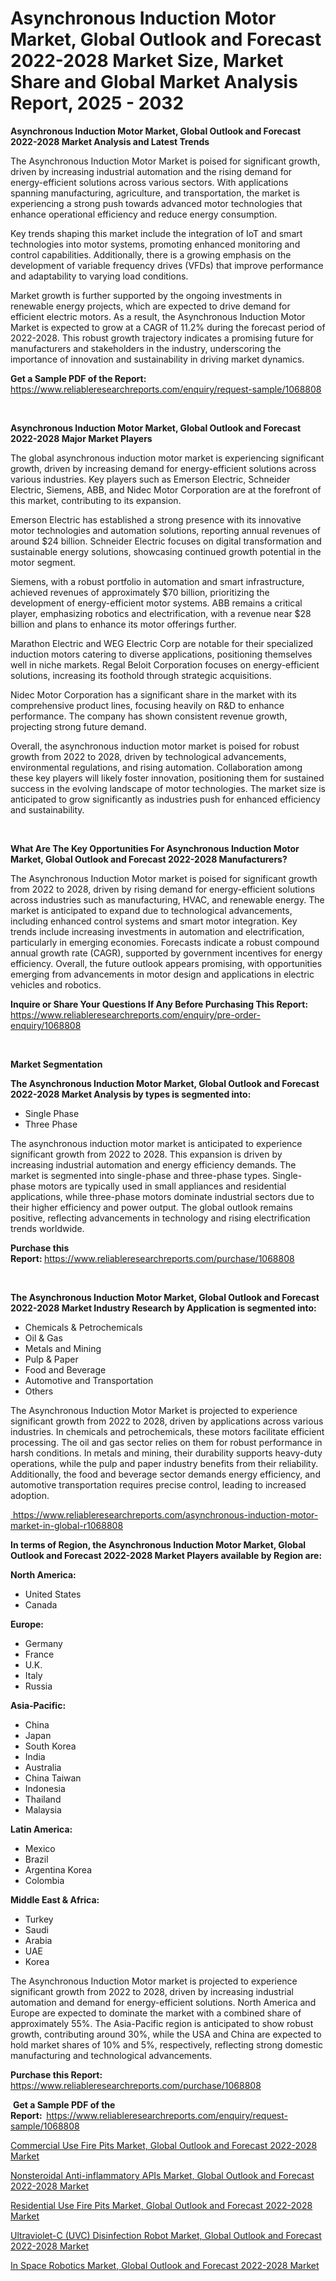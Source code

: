 <p><h1>Asynchronous Induction Motor Market, Global Outlook and Forecast 2022-2028 Market Size, Market Share and Global Market Analysis Report, 2025 - 2032</h1></p><p><strong>Asynchronous Induction Motor Market, Global Outlook and Forecast 2022-2028 Market Analysis and Latest Trends</strong></p>
<p><p>The Asynchronous Induction Motor Market is poised for significant growth, driven by increasing industrial automation and the rising demand for energy-efficient solutions across various sectors. With applications spanning manufacturing, agriculture, and transportation, the market is experiencing a strong push towards advanced motor technologies that enhance operational efficiency and reduce energy consumption. </p><p>Key trends shaping this market include the integration of IoT and smart technologies into motor systems, promoting enhanced monitoring and control capabilities. Additionally, there is a growing emphasis on the development of variable frequency drives (VFDs) that improve performance and adaptability to varying load conditions. </p><p>Market growth is further supported by the ongoing investments in renewable energy projects, which are expected to drive demand for efficient electric motors. As a result, the Asynchronous Induction Motor Market is expected to grow at a CAGR of 11.2% during the forecast period of 2022-2028. This robust growth trajectory indicates a promising future for manufacturers and stakeholders in the industry, underscoring the importance of innovation and sustainability in driving market dynamics.</p></p>
<p><strong>Get a Sample PDF of the Report:&nbsp;</strong> <a href="https://www.reliableresearchreports.com/enquiry/request-sample/1068808?utm_campaign=12&utm_medium=2&utm_source=Github&utm_content=ia&utm_term=21032025&utm_id=asynchronous-induction-motor-market-global-outlook-and-forecast-2022-2028">https://www.reliableresearchreports.com/enquiry/request-sample/1068808</a></p>
<p>&nbsp;</p>
<p><strong>Asynchronous Induction Motor Market, Global Outlook and Forecast 2022-2028 Major Market Players</strong></p>
<p><p>The global asynchronous induction motor market is experiencing significant growth, driven by increasing demand for energy-efficient solutions across various industries. Key players such as Emerson Electric, Schneider Electric, Siemens, ABB, and Nidec Motor Corporation are at the forefront of this market, contributing to its expansion.</p><p>Emerson Electric has established a strong presence with its innovative motor technologies and automation solutions, reporting annual revenues of around $24 billion. Schneider Electric focuses on digital transformation and sustainable energy solutions, showcasing continued growth potential in the motor segment.</p><p>Siemens, with a robust portfolio in automation and smart infrastructure, achieved revenues of approximately $70 billion, prioritizing the development of energy-efficient motor systems. ABB remains a critical player, emphasizing robotics and electrification, with a revenue near $28 billion and plans to enhance its motor offerings further.</p><p>Marathon Electric and WEG Electric Corp are notable for their specialized induction motors catering to diverse applications, positioning themselves well in niche markets. Regal Beloit Corporation focuses on energy-efficient solutions, increasing its foothold through strategic acquisitions.</p><p>Nidec Motor Corporation has a significant share in the market with its comprehensive product lines, focusing heavily on R&D to enhance performance. The company has shown consistent revenue growth, projecting strong future demand.</p><p>Overall, the asynchronous induction motor market is poised for robust growth from 2022 to 2028, driven by technological advancements, environmental regulations, and rising automation. Collaboration among these key players will likely foster innovation, positioning them for sustained success in the evolving landscape of motor technologies. The market size is anticipated to grow significantly as industries push for enhanced efficiency and sustainability.</p></p>
<p>&nbsp;</p>
<p><strong>What Are The Key Opportunities For Asynchronous Induction Motor Market, Global Outlook and Forecast 2022-2028 Manufacturers?</strong></p>
<p><p>The Asynchronous Induction Motor market is poised for significant growth from 2022 to 2028, driven by rising demand for energy-efficient solutions across industries such as manufacturing, HVAC, and renewable energy. The market is anticipated to expand due to technological advancements, including enhanced control systems and smart motor integration. Key trends include increasing investments in automation and electrification, particularly in emerging economies. Forecasts indicate a robust compound annual growth rate (CAGR), supported by government incentives for energy efficiency. Overall, the future outlook appears promising, with opportunities emerging from advancements in motor design and applications in electric vehicles and robotics.</p></p>
<p><strong>Inquire or Share Your Questions If Any Before Purchasing This Report:</strong> <a href="https://www.reliableresearchreports.com/enquiry/pre-order-enquiry/1068808?utm_campaign=12&utm_medium=2&utm_source=Github&utm_content=ia&utm_term=21032025&utm_id=asynchronous-induction-motor-market-global-outlook-and-forecast-2022-2028">https://www.reliableresearchreports.com/enquiry/pre-order-enquiry/1068808</a></p>
<p>&nbsp;</p>
<p><strong>Market Segmentation</strong></p>
<p><strong>The Asynchronous Induction Motor Market, Global Outlook and Forecast 2022-2028 Market Analysis by types is segmented into:</strong></p>
<p><ul><li>Single Phase</li><li>Three Phase</li></ul></p>
<p><p>The asynchronous induction motor market is anticipated to experience significant growth from 2022 to 2028. This expansion is driven by increasing industrial automation and energy efficiency demands. The market is segmented into single-phase and three-phase types. Single-phase motors are typically used in small appliances and residential applications, while three-phase motors dominate industrial sectors due to their higher efficiency and power output. The global outlook remains positive, reflecting advancements in technology and rising electrification trends worldwide.</p></p>
<p><strong>Purchase this Report:&nbsp;</strong><a href="https://www.reliableresearchreports.com/purchase/1068808?utm_campaign=12&utm_medium=2&utm_source=Github&utm_content=ia&utm_term=21032025&utm_id=asynchronous-induction-motor-market-global-outlook-and-forecast-2022-2028">https://www.reliableresearchreports.com/purchase/1068808</a></p>
<p>&nbsp;</p>
<p><strong>The Asynchronous Induction Motor Market, Global Outlook and Forecast 2022-2028 Market Industry Research by Application is segmented into:</strong></p>
<p><ul><li>Chemicals & Petrochemicals</li><li>Oil & Gas</li><li>Metals and Mining</li><li>Pulp & Paper</li><li>Food and Beverage</li><li>Automotive and Transportation</li><li>Others</li></ul></p>
<p><p>The Asynchronous Induction Motor Market is projected to experience significant growth from 2022 to 2028, driven by applications across various industries. In chemicals and petrochemicals, these motors facilitate efficient processing. The oil and gas sector relies on them for robust performance in harsh conditions. In metals and mining, their durability supports heavy-duty operations, while the pulp and paper industry benefits from their reliability. Additionally, the food and beverage sector demands energy efficiency, and automotive transportation requires precise control, leading to increased adoption.</p></p>
<p><a href="https://www.reliableresearchreports.com/asynchronous-induction-motor-market-in-global-r1068808?utm_campaign=12&utm_medium=2&utm_source=Github&utm_content=ia&utm_term=21032025&utm_id=asynchronous-induction-motor-market-global-outlook-and-forecast-2022-2028">&nbsp;https://www.reliableresearchreports.com/asynchronous-induction-motor-market-in-global-r1068808</a></p>
<p><strong>In terms of Region, the Asynchronous Induction Motor Market, Global Outlook and Forecast 2022-2028 Market Players available by Region are:</strong></p>
<p>
    <p> <strong> North America: </strong>
        <ul>
            <li>United States</li>
            <li>Canada</li>
        </ul>
        </p> 
    <p> <strong> Europe: </strong>
        <ul>
            <li>Germany</li>
            <li>France</li>
            <li>U.K.</li>
            <li>Italy</li>
            <li>Russia</li>
        </ul>
        </p> 
    <p> <strong> Asia-Pacific: </strong>
        <ul>
            <li>China</li>
            <li>Japan</li>
            <li>South Korea</li>
            <li>India</li>
            <li>Australia</li>
            <li>China Taiwan</li>
            <li>Indonesia</li>
            <li>Thailand</li>
            <li>Malaysia</li>
        </ul>
        </p> 
    <p> <strong> Latin America: </strong>
        <ul>
            <li>Mexico</li>
            <li>Brazil</li>
            <li>Argentina Korea</li>
            <li>Colombia</li>
        </ul>
        </p> 
    <p> <strong> Middle East & Africa: </strong>
        <ul>
            <li>Turkey</li>
            <li>Saudi</li>
            <li>Arabia</li>
            <li>UAE</li>
            <li>Korea</li>
        </ul>
    </p>
    </p>
<p><p>The Asynchronous Induction Motor market is projected to experience significant growth from 2022 to 2028, driven by increasing industrial automation and demand for energy-efficient solutions. North America and Europe are expected to dominate the market with a combined share of approximately 55%. The Asia-Pacific region is anticipated to show robust growth, contributing around 30%, while the USA and China are expected to hold market shares of 10% and 5%, respectively, reflecting strong domestic manufacturing and technological advancements.</p></p>
<p><strong>Purchase this Report: </strong><a href="https://www.reliableresearchreports.com/purchase/1068808?utm_campaign=12&utm_medium=2&utm_source=Github&utm_content=ia&utm_term=21032025&utm_id=asynchronous-induction-motor-market-global-outlook-and-forecast-2022-2028">https://www.reliableresearchreports.com/purchase/1068808</a></p>
<p>&nbsp;<strong>Get a Sample PDF of the Report:&nbsp;&nbsp;</strong><a href="https://www.reliableresearchreports.com/enquiry/request-sample/1068808?utm_campaign=12&utm_medium=2&utm_source=Github&utm_content=ia&utm_term=21032025&utm_id=asynchronous-induction-motor-market-global-outlook-and-forecast-2022-2028">https://www.reliableresearchreports.com/enquiry/request-sample/1068808</a></p>
<p><strong></strong></p>
<p><p><a href="https://github.com/guinoopandam/Market-Research-Report-List-1/blob/main/commercial-use-fire-pits-market-global-outlook-and-forecast-2022-2028-market.md?utm_campaign=12&utm_medium=2&utm_source=Github&utm_content=ia&utm_term=21032025&utm_id=asynchronous-induction-motor-market-global-outlook-and-forecast-2022-2028">Commercial Use Fire Pits Market, Global Outlook and Forecast 2022-2028 Market</a></p><p><a href="https://github.com/lizonbochil23/Market-Research-Report-List-1/blob/main/nonsteroidal-anti-inflammatory-apis-market-global-outlook-and-forecast-2022-2028-market.md?utm_campaign=12&utm_medium=2&utm_source=Github&utm_content=ia&utm_term=21032025&utm_id=asynchronous-induction-motor-market-global-outlook-and-forecast-2022-2028">Nonsteroidal Anti-inflammatory APIs Market, Global Outlook and Forecast 2022-2028 Market</a></p><p><a href="https://github.com/leyesamilej/Market-Research-Report-List-1/blob/main/residential-use-fire-pits-market-global-outlook-and-forecast-2022-2028-market.md?utm_campaign=12&utm_medium=2&utm_source=Github&utm_content=ia&utm_term=21032025&utm_id=asynchronous-induction-motor-market-global-outlook-and-forecast-2022-2028">Residential Use Fire Pits Market, Global Outlook and Forecast 2022-2028 Market</a></p><p><a href="https://github.com/rrosasdaunas/Market-Research-Report-List-1/blob/main/ultraviolet-c-uvc-disinfection-robot-market-global-outlook-and-forecast-2022-2028-market.md?utm_campaign=12&utm_medium=2&utm_source=Github&utm_content=ia&utm_term=21032025&utm_id=asynchronous-induction-motor-market-global-outlook-and-forecast-2022-2028">Ultraviolet-C (UVC) Disinfection Robot Market, Global Outlook and Forecast 2022-2028 Market</a></p><p><a href="https://github.com/carylgrinko/Market-Research-Report-List-1/blob/main/in-space-robotics-market-global-outlook-and-forecast-2022-2028-market.md?utm_campaign=12&utm_medium=2&utm_source=Github&utm_content=ia&utm_term=21032025&utm_id=asynchronous-induction-motor-market-global-outlook-and-forecast-2022-2028">In Space Robotics Market, Global Outlook and Forecast 2022-2028 Market</a></p></p>